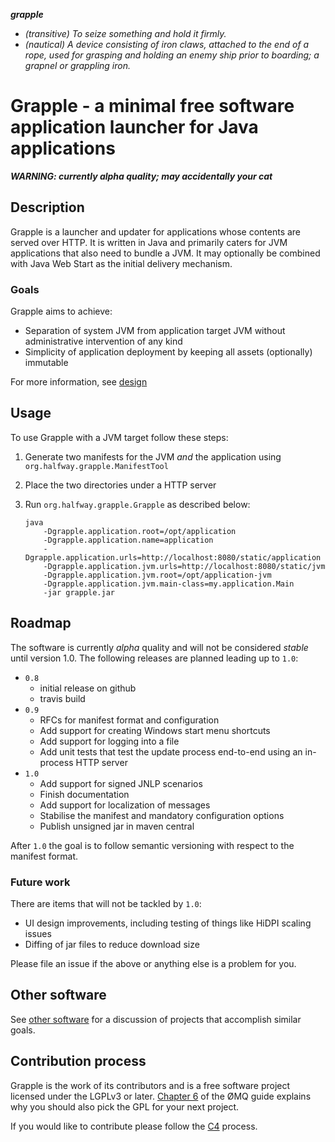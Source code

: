 _**grapple**_

* _(transitive) To seize something and hold it firmly._
* _(nautical) A device consisting of iron claws, attached to the end of a rope, used for grasping and holding an enemy ship prior to boarding; a grapnel or grappling iron._

# Grapple - a minimal free software application launcher for Java applications

_**WARNING: currently alpha quality; may accidentally your cat**_

## Description

Grapple is a launcher and updater for applications whose contents are served over HTTP. It is written in Java and
primarily caters for JVM applications that also need to bundle a JVM. It may optionally be combined with Java Web Start
as the initial delivery mechanism.

### Goals

Grapple aims to achieve:

 * Separation of system JVM from application target JVM without administrative intervention of any kind
 * Simplicity of application deployment by keeping all assets (optionally) immutable

For more information, see [design](doc/design.md)

## Usage

To use Grapple with a JVM target follow these steps:

 1. Generate two manifests for the JVM *and* the application using `org.halfway.grapple.ManifestTool`
 2. Place the two directories under a HTTP server
 3. Run `org.halfway.grapple.Grapple` as described below:

    ```
    java
        -Dgrapple.application.root=/opt/application
        -Dgrapple.application.name=application
        -Dgrapple.application.urls=http://localhost:8080/static/application
        -Dgrapple.application.jvm.urls=http://localhost:8080/static/jvm
        -Dgrapple.application.jvm.root=/opt/application-jvm
        -Dgrapple.application.jvm.main-class=my.application.Main
        -jar grapple.jar
    ```

## Roadmap

The software is currently *alpha* quality and will not be considered *stable* until version 1.0. The following releases
are planned leading up to `1.0`:

 * `0.8`
   * initial release on github
   * travis build
 * `0.9`
   * RFCs for manifest format and configuration
   * Add support for creating Windows start menu shortcuts
   * Add support for logging into a file
   * Add unit tests that test the update process end-to-end using an in-process HTTP server
 * `1.0`
   * Add support for signed JNLP scenarios
   * Finish documentation
   * Add support for localization of messages
   * Stabilise the manifest and mandatory configuration options
   * Publish unsigned jar in maven central

After `1.0` the goal is to follow semantic versioning with respect to the manifest format.

### Future work

There are items that will not be tackled by `1.0`:

 * UI design improvements, including testing of things like HiDPI scaling issues
 * Diffing of jar files to reduce download size

Please file an issue if the above or anything else is a problem for you.

## Other software

See [other software](doc/other_software.md) for a discussion of projects that accomplish similar goals.

## Contribution process

Grapple is the work of its contributors and is a free software project licensed under the LGPLv3 or later.
[Chapter 6](http://zguide.zeromq.org/page:chapter6#The-Importance-of-Contracts) of the ØMQ guide explains why you should
also pick the GPL for your next project.

If you would like to contribute please follow the [C4](http://rfc.zeromq.org/spec:22) process.
